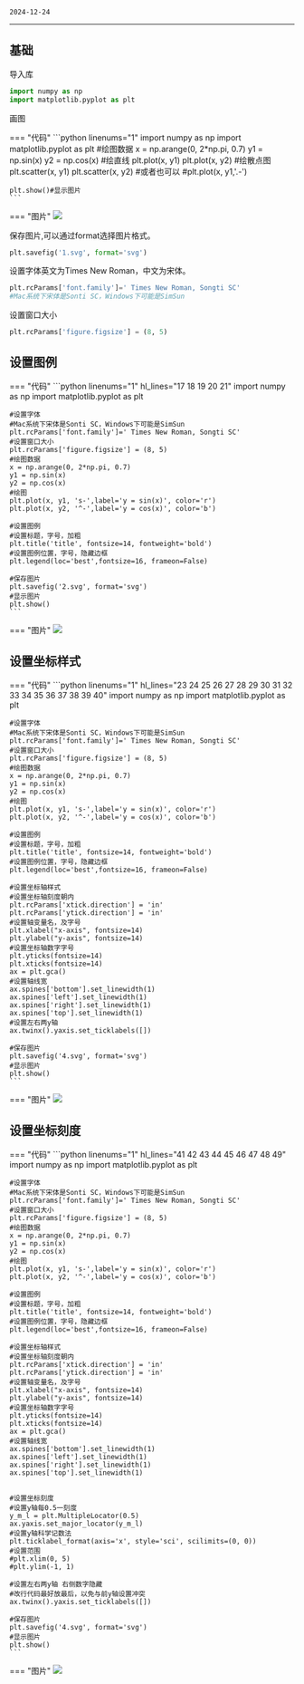 ```2024-12-24```

---

## 基础
导入库
```python linenums="1"
import numpy as np
import matplotlib.pyplot as plt
```
画图

=== "代码"
    ```python linenums="1"
    import numpy as np
    import matplotlib.pyplot as plt
    #绘图数据
    x = np.arange(0, 2*np.pi, 0.7)
    y1 = np.sin(x)
    y2 = np.cos(x)
    #绘直线
    plt.plot(x, y1)
    plt.plot(x, y2)
    #绘散点图
    plt.scatter(x, y1)
    plt.scatter(x, y2)
    #或者也可以
    #plt.plot(x, y1,'.-')

    plt.show()#显示图片
    ```
=== "图片"
    ![](image/1.svg)

保存图片,可以通过format选择图片格式。
```python linenums="1"
plt.savefig('1.svg', format='svg')
```
设置字体英文为Times New Roman，中文为宋体。
```python linenums="1"
plt.rcParams['font.family']=' Times New Roman, Songti SC'
#Mac系统下宋体是Sonti SC，Windows下可能是SimSun
```
设置窗口大小
```python linenums="1"
plt.rcParams['figure.figsize'] = (8, 5)
```
## 设置图例
=== "代码"
    ```python linenums="1" hl_lines="17 18 19 20 21"
    import numpy as np
    import matplotlib.pyplot as plt

    #设置字体
    #Mac系统下宋体是Sonti SC，Windows下可能是SimSun
    plt.rcParams['font.family']=' Times New Roman, Songti SC'
    #设置窗口大小
    plt.rcParams['figure.figsize'] = (8, 5)
    #绘图数据
    x = np.arange(0, 2*np.pi, 0.7)
    y1 = np.sin(x)
    y2 = np.cos(x)
    #绘图
    plt.plot(x, y1, 's-',label='y = sin(x)', color='r')
    plt.plot(x, y2, '^-',label='y = cos(x)', color='b')

    #设置图例
    #设置标题，字号，加粗
    plt.title('title', fontsize=14, fontweight='bold')
    #设置图例位置，字号，隐藏边框
    plt.legend(loc='best',fontsize=16, frameon=False)

    #保存图片
    plt.savefig('2.svg', format='svg')
    #显示图片
    plt.show()
    ```
=== "图片"
    ![](image/2.svg)
## 设置坐标样式
=== "代码"
    ```python linenums="1" hl_lines="23 24 25 26 27 28 29 30 31 32 33 34 35 36 37 38 39 40"
    import numpy as np
    import matplotlib.pyplot as plt

    #设置字体
    #Mac系统下宋体是Sonti SC，Windows下可能是SimSun
    plt.rcParams['font.family']=' Times New Roman, Songti SC'
    #设置窗口大小
    plt.rcParams['figure.figsize'] = (8, 5)
    #绘图数据
    x = np.arange(0, 2*np.pi, 0.7)
    y1 = np.sin(x)
    y2 = np.cos(x)
    #绘图
    plt.plot(x, y1, 's-',label='y = sin(x)', color='r')
    plt.plot(x, y2, '^-',label='y = cos(x)', color='b')

    #设置图例
    #设置标题，字号，加粗
    plt.title('title', fontsize=14, fontweight='bold')
    #设置图例位置，字号，隐藏边框
    plt.legend(loc='best',fontsize=16, frameon=False)

    #设置坐标轴样式
    #设置坐标轴刻度朝内
    plt.rcParams['xtick.direction'] = 'in'
    plt.rcParams['ytick.direction'] = 'in'
    #设置轴变量名，及字号
    plt.xlabel("x-axis", fontsize=14)
    plt.ylabel("y-axis", fontsize=14)
    #设置坐标轴数字字号
    plt.yticks(fontsize=14)
    plt.xticks(fontsize=14)
    ax = plt.gca()
    #设置轴线宽
    ax.spines['bottom'].set_linewidth(1)
    ax.spines['left'].set_linewidth(1)
    ax.spines['right'].set_linewidth(1)
    ax.spines['top'].set_linewidth(1)
    #设置左右两y轴
    ax.twinx().yaxis.set_ticklabels([])

    #保存图片
    plt.savefig('4.svg', format='svg')
    #显示图片
    plt.show()
    ```
=== "图片"
    ![](image/3.svg)

## 设置坐标刻度
=== "代码"
    ```python linenums="1" hl_lines="41 42 43 44 45 46 47 48 49"
    import numpy as np
    import matplotlib.pyplot as plt

    #设置字体
    #Mac系统下宋体是Sonti SC，Windows下可能是SimSun
    plt.rcParams['font.family']=' Times New Roman, Songti SC'
    #设置窗口大小
    plt.rcParams['figure.figsize'] = (8, 5)
    #绘图数据
    x = np.arange(0, 2*np.pi, 0.7)
    y1 = np.sin(x)
    y2 = np.cos(x)
    #绘图
    plt.plot(x, y1, 's-',label='y = sin(x)', color='r')
    plt.plot(x, y2, '^-',label='y = cos(x)', color='b')

    #设置图例
    #设置标题，字号，加粗
    plt.title('title', fontsize=14, fontweight='bold')
    #设置图例位置，字号，隐藏边框
    plt.legend(loc='best',fontsize=16, frameon=False)

    #设置坐标轴样式
    #设置坐标轴刻度朝内
    plt.rcParams['xtick.direction'] = 'in'
    plt.rcParams['ytick.direction'] = 'in'
    #设置轴变量名，及字号
    plt.xlabel("x-axis", fontsize=14)
    plt.ylabel("y-axis", fontsize=14)
    #设置坐标轴数字字号
    plt.yticks(fontsize=14)
    plt.xticks(fontsize=14)
    ax = plt.gca()
    #设置轴线宽
    ax.spines['bottom'].set_linewidth(1)
    ax.spines['left'].set_linewidth(1)
    ax.spines['right'].set_linewidth(1)
    ax.spines['top'].set_linewidth(1)


    #设置坐标刻度
    #设置y轴每0.5一刻度
    y_m_l = plt.MultipleLocator(0.5)
    ax.yaxis.set_major_locator(y_m_l)
    #设置y轴科学记数法
    plt.ticklabel_format(axis='x', style='sci', scilimits=(0, 0))
    #设置范围
    #plt.xlim(0, 5)
    #plt.ylim(-1, 1)

    #设置左右两y轴 右侧数字隐藏
    #改行代码最好放最后，以免与前y轴设置冲突
    ax.twinx().yaxis.set_ticklabels([])

    #保存图片
    plt.savefig('4.svg', format='svg')
    #显示图片
    plt.show()
    ```
=== "图片"
    ![](image/4.svg)
